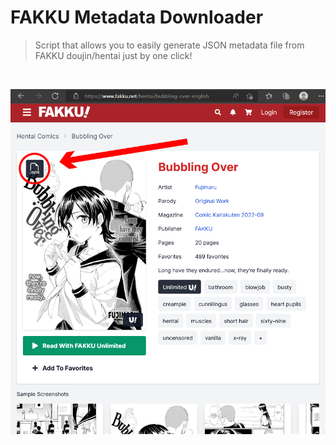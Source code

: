 # FAKKU Metadata Downloader
> Script that allows you to easily generate JSON metadata file from FAKKU doujin/hentai just by one click!

</br>

![demo picture](https://raw.githubusercontent.com/TeeXX/FAKKU-Metadata-Downloader/master/Fakku_metadata_downloader_demo.png)
